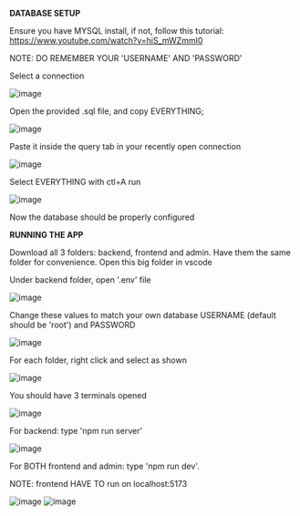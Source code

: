 **DATABASE SETUP**

Ensure you have MYSQL install, if not, follow this tutorial: https://www.youtube.com/watch?v=hiS_mWZmmI0

NOTE: DO REMEMBER YOUR 'USERNAME' AND 'PASSWORD'

Select a connection

![image](https://github.com/user-attachments/assets/b6a749a3-e925-4064-b5de-0ccd47b18f2a)

Open the provided .sql file, and copy EVERYTHING;

![image](https://github.com/user-attachments/assets/b5231f16-70e1-4a34-850f-0504862749f7)

Paste it inside the query tab in your recently open connection

![image](https://github.com/user-attachments/assets/a873a9eb-5fab-4ad4-8636-fca5f1c9502d)

Select EVERYTHING with ctl+A run

![image](https://github.com/user-attachments/assets/9fe877a3-ab4d-415e-a040-1503a9efff75)

Now the database should be properly configured

**RUNNING THE APP**

Download all 3 folders: backend, frontend and admin. Have them the same folder for convenience. Open this big folder in vscode

Under backend folder, open '.env' file

![image](https://github.com/user-attachments/assets/c6b98065-bba9-45ad-a712-d081b0c1bd88)

Change these values to match your own database USERNAME (default should be 'root') and PASSWORD 

![image](https://github.com/user-attachments/assets/fa794f93-301d-4fa6-82b1-68dbe21a9da5)


For each folder, right click and select as shown

![image](https://github.com/user-attachments/assets/a3c29c3d-f676-49ff-9460-2063ec9b9b31)

You should have 3 terminals opened

![image](https://github.com/user-attachments/assets/a59d9529-4200-401d-8fb3-bb0e0320a220)

For backend: type 'npm run server'

![image](https://github.com/user-attachments/assets/2b6497cf-71a9-4542-b87d-f5a66aa3acd2)

For BOTH frontend and admin: type 'npm run dev'.

NOTE: frontend HAVE TO run on localhost:5173

![image](https://github.com/user-attachments/assets/62f0de6b-ec00-4bba-8bcd-5eb564d77ffd)
![image](https://github.com/user-attachments/assets/0d18cbe5-3418-4cd8-9d0c-9e459dfd5a9e)




